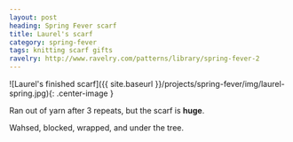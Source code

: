 ```yaml
---
layout: post
heading: Spring Fever scarf
title: Laurel's scarf
category: spring-fever
tags: knitting scarf gifts
ravelry: http://www.ravelry.com/patterns/library/spring-fever-2
---
```


![Laurel's finished scarf]({{ site.baseurl }}/projects/spring-fever/img/laurel-spring.jpg){: .center-image }

Ran out of yarn after 3 repeats, but the scarf is <strong>huge</strong>.

Wahsed, blocked, wrapped, and under the tree.